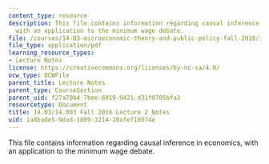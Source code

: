 ```yaml
---
content_type: resource
description: This file contains information regarding causal inference in economics,
  with an application to the minimum wage debate.
file: /courses/14-03-microeconomic-theory-and-public-policy-fall-2016/1a8bade59dad1809321428afef18074e_MIT14_03F16_lec2.pdf
file_type: application/pdf
learning_resource_types:
- Lecture Notes
license: https://creativecommons.org/licenses/by-nc-sa/4.0/
ocw_type: OCWFile
parent_title: Lecture Notes
parent_type: CourseSection
parent_uid: f27a70b4-7bee-6919-9421-d31f0705bfa3
resourcetype: Document
title: 14.03/14.003 Fall 2016 Lecture 2 Notes
uid: 1a8bade5-9dad-1809-3214-28afef18074e
---
```

This file contains information regarding causal inference in economics, with an application to the minimum wage debate.